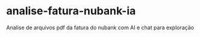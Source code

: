 # analise-fatura-nubank-ia
Analise de arquivos pdf da fatura do nubank com AI e chat para exploração
